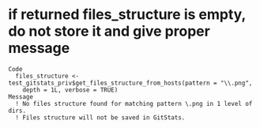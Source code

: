 # if returned files_structure is empty, do not store it and give proper message

    Code
      files_structure <- test_gitstats_priv$get_files_structure_from_hosts(pattern = "\\.png",
        depth = 1L, verbose = TRUE)
    Message
      ! No files structure found for matching pattern \.png in 1 level of dirs.
      ! Files structure will not be saved in GitStats.

